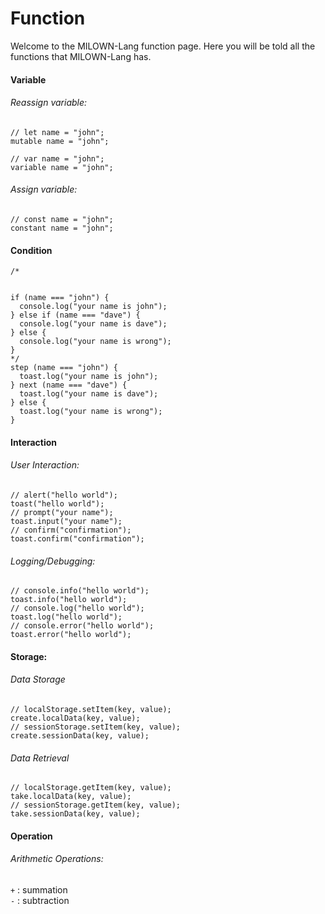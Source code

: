 # Function
Welcome to the MILOWN-Lang function page. Here you will be told all the functions that MILOWN-Lang has.
#### Variable
###### Reassign variable:
```
// let name = "john";
mutable name = "john";
```
```
// var name = "john";
variable name = "john";
```
###### Assign variable:
```
// const name = "john";
constant name = "john";
```
#### Condition
```
/*


if (name === "john") {
  console.log("your name is john");
} else if (name === "dave") {
  console.log("your name is dave");
} else {
  console.log("your name is wrong");
}
*/
step (name === "john") {
  toast.log("your name is john");
} next (name === "dave") {
  toast.log("your name is dave");
} else {
  toast.log("your name is wrong");
}
```
#### Interaction
###### User Interaction:
```
// alert("hello world");
toast("hello world");
// prompt("your name");
toast.input("your name");
// confirm("confirmation");
toast.confirm("confirmation");
```
###### Logging/Debugging:
```
// console.info("hello world");
toast.info("hello world");
// console.log("hello world");
toast.log("hello world");
// console.error("hello world");
toast.error("hello world");
```
#### Storage:
###### Data Storage
```
// localStorage.setItem(key, value);
create.localData(key, value);
// sessionStorage.setItem(key, value);
create.sessionData(key, value);
```
###### Data Retrieval
```
// localStorage.getItem(key, value);
take.localData(key, value);
// sessionStorage.getItem(key, value);
take.sessionData(key, value);
```
#### Operation
###### Arithmetic Operations:
```+``` : summation  
```-``` : subtraction

